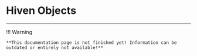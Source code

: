 # Hiven Objects

---

!!! Warning

    **This documentation page is not finished yet! Information can be outdated or entirely not available!**
